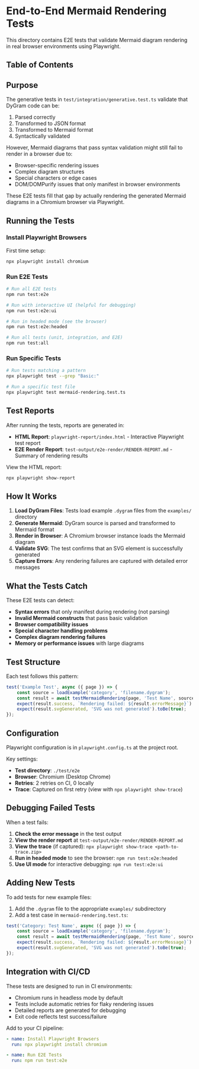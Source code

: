 # End-to-End Mermaid Rendering Tests

This directory contains E2E tests that validate Mermaid diagram rendering in real browser environments using Playwright.

## Table of Contents

## Purpose

The generative tests in `test/integration/generative.test.ts` validate that DyGram code can be:
1. Parsed correctly
2. Transformed to JSON format
3. Transformed to Mermaid format
4. Syntactically validated

However, Mermaid diagrams that pass syntax validation might still fail to render in a browser due to:
- Browser-specific rendering issues
- Complex diagram structures
- Special characters or edge cases
- DOM/DOMPurify issues that only manifest in browser environments

These E2E tests fill that gap by actually rendering the generated Mermaid diagrams in a Chromium browser via Playwright.

## Running the Tests

### Install Playwright Browsers

First time setup:

```bash
npx playwright install chromium
```

### Run E2E Tests

```bash
# Run all E2E tests
npm run test:e2e

# Run with interactive UI (helpful for debugging)
npm run test:e2e:ui

# Run in headed mode (see the browser)
npm run test:e2e:headed

# Run all tests (unit, integration, and E2E)
npm run test:all
```

### Run Specific Tests

```bash
# Run tests matching a pattern
npx playwright test --grep "Basic:"

# Run a specific test file
npx playwright test mermaid-rendering.test.ts
```

## Test Reports

After running the tests, reports are generated in:

- **HTML Report**: `playwright-report/index.html` - Interactive Playwright test report
- **E2E Render Report**: `test-output/e2e-render/RENDER-REPORT.md` - Summary of rendering results

View the HTML report:

```bash
npx playwright show-report
```

## How It Works

1. **Load DyGram Files**: Tests load example `.dygram` files from the `examples/` directory
2. **Generate Mermaid**: DyGram source is parsed and transformed to Mermaid format
3. **Render in Browser**: A Chromium browser instance loads the Mermaid diagram
4. **Validate SVG**: The test confirms that an SVG element is successfully generated
5. **Capture Errors**: Any rendering failures are captured with detailed error messages

## What the Tests Catch

These E2E tests can detect:

- **Syntax errors** that only manifest during rendering (not parsing)
- **Invalid Mermaid constructs** that pass basic validation
- **Browser compatibility issues**
- **Special character handling problems**
- **Complex diagram rendering failures**
- **Memory or performance issues** with large diagrams

## Test Structure

Each test follows this pattern:

```typescript
test('Example Test', async ({ page }) => {
    const source = loadExample('category', 'filename.dygram');
    const result = await testMermaidRendering(page, 'Test Name', source);
    expect(result.success, `Rendering failed: ${result.errorMessage}`).toBe(true);
    expect(result.svgGenerated, 'SVG was not generated').toBe(true);
});
```

## Configuration

Playwright configuration is in `playwright.config.ts` at the project root.

Key settings:
- **Test directory**: `./test/e2e`
- **Browser**: Chromium (Desktop Chrome)
- **Retries**: 2 retries on CI, 0 locally
- **Trace**: Captured on first retry (view with `npx playwright show-trace`)

## Debugging Failed Tests

When a test fails:

1. **Check the error message** in the test output
2. **View the render report** at `test-output/e2e-render/RENDER-REPORT.md`
3. **View the trace** (if captured): `npx playwright show-trace <path-to-trace.zip>`
4. **Run in headed mode** to see the browser: `npm run test:e2e:headed`
5. **Use UI mode** for interactive debugging: `npm run test:e2e:ui`

## Adding New Tests

To add tests for new example files:

1. Add the `.dygram` file to the appropriate `examples/` subdirectory
2. Add a test case in `mermaid-rendering.test.ts`:

```typescript
test('Category: Test Name', async ({ page }) => {
    const source = loadExample('category', 'filename.dygram');
    const result = await testMermaidRendering(page, 'Test Name', source);
    expect(result.success, `Rendering failed: ${result.errorMessage}`).toBe(true);
    expect(result.svgGenerated, 'SVG was not generated').toBe(true);
});
```

## Integration with CI/CD

These tests are designed to run in CI environments:
- Chromium runs in headless mode by default
- Tests include automatic retries for flaky rendering issues
- Detailed reports are generated for debugging
- Exit code reflects test success/failure

Add to your CI pipeline:

```yaml
- name: Install Playwright Browsers
  run: npx playwright install chromium

- name: Run E2E Tests
  run: npm run test:e2e
```
